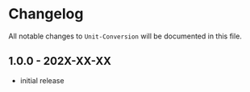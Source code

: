 # Changelog

All notable changes to `Unit-Conversion` will be documented in this file.

## 1.0.0 - 202X-XX-XX

- initial release
